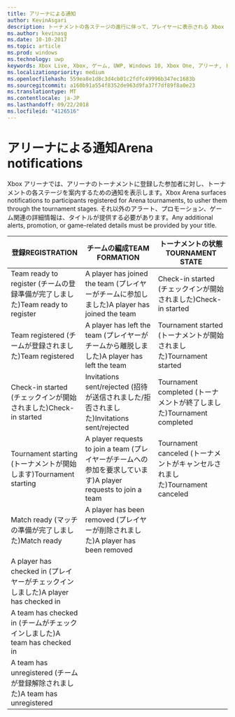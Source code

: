 ```yaml
---
title: アリーナによる通知
author: KevinAsgari
description: トーナメントの各ステージの進行に伴って、プレイヤーに表示される Xbox アリーナの通知について説明します。
ms.author: kevinasg
ms.date: 10-10-2017
ms.topic: article
ms.prod: windows
ms.technology: uwp
keywords: Xbox Live, Xbox, ゲーム, UWP, Windows 10, Xbox One, アリーナ, トーナメント, UX
ms.localizationpriority: medium
ms.openlocfilehash: 559ea8e1d8c3d4cb01c2fdfc49996b347ec1683b
ms.sourcegitcommit: a160b91a554f8352de963d9fa37f7df89f8a0e23
ms.translationtype: MT
ms.contentlocale: ja-JP
ms.lasthandoff: 09/22/2018
ms.locfileid: "4126516"
---
```

# <a name="arena-notifications"></a><span data-ttu-id="42896-104">アリーナによる通知</span><span class="sxs-lookup"><span data-stu-id="42896-104">Arena notifications</span></span>

<span data-ttu-id="42896-105">Xbox アリーナでは、アリーナのトーナメントに登録した参加者に対し、トーナメントの各ステージを案内するための通知を表示します。</span><span class="sxs-lookup"><span data-stu-id="42896-105">Xbox Arena surfaces notifications to participants registered for Arena tournaments, to usher them through the tournament stages.</span></span> <span data-ttu-id="42896-106">それ以外のアラート、プロモーション、ゲーム関連の詳細情報は、タイトルが提供する必要があります。</span><span class="sxs-lookup"><span data-stu-id="42896-106">Any additional alerts, promotion, or game-related details must be provided by your title.</span></span>

<span data-ttu-id="42896-107">登録</span><span class="sxs-lookup"><span data-stu-id="42896-107">REGISTRATION</span></span> | <span data-ttu-id="42896-108">チームの編成</span><span class="sxs-lookup"><span data-stu-id="42896-108">TEAM FORMATION</span></span> | <span data-ttu-id="42896-109">トーナメントの状態</span><span class="sxs-lookup"><span data-stu-id="42896-109">TOURNAMENT STATE</span></span>
--- | --- | ---
<span data-ttu-id="42896-110">Team ready to register (チームの登録準備が完了しました)</span><span class="sxs-lookup"><span data-stu-id="42896-110">Team ready to register</span></span> | <span data-ttu-id="42896-111">A player has joined the team (プレイヤーがチームに参加しました)</span><span class="sxs-lookup"><span data-stu-id="42896-111">A player has joined the team</span></span> | <span data-ttu-id="42896-112">Check-in started (チェックインが開始されました)</span><span class="sxs-lookup"><span data-stu-id="42896-112">Check-in started</span></span>
<span data-ttu-id="42896-113">Team registered (チームが登録されました)</span><span class="sxs-lookup"><span data-stu-id="42896-113">Team registered</span></span> | <span data-ttu-id="42896-114">A player has left the team (プレイヤーがチームから離脱しました)</span><span class="sxs-lookup"><span data-stu-id="42896-114">A player has left the team</span></span> | <span data-ttu-id="42896-115">Tournament started (トーナメントが開始されました)</span><span class="sxs-lookup"><span data-stu-id="42896-115">Tournament started</span></span>
<span data-ttu-id="42896-116">Check-in started (チェックインが開始されました)</span><span class="sxs-lookup"><span data-stu-id="42896-116">Check-in started</span></span> | <span data-ttu-id="42896-117">Invitations sent/rejected (招待が送信されました/拒否されました)</span><span class="sxs-lookup"><span data-stu-id="42896-117">Invitations sent/rejected</span></span> | <span data-ttu-id="42896-118">Tournament completed (トーナメントが終了しました)</span><span class="sxs-lookup"><span data-stu-id="42896-118">Tournament completed</span></span>
<span data-ttu-id="42896-119">Tournament starting (トーナメントが開始します)</span><span class="sxs-lookup"><span data-stu-id="42896-119">Tournament starting</span></span> | <span data-ttu-id="42896-120">A player requests to join a team (プレイヤーがチームへの参加を要求しています)</span><span class="sxs-lookup"><span data-stu-id="42896-120">A player requests to join a team</span></span> | <span data-ttu-id="42896-121">Tournament canceled (トーナメントがキャンセルされました)</span><span class="sxs-lookup"><span data-stu-id="42896-121">Tournament canceled</span></span>
<span data-ttu-id="42896-122">Match ready (マッチの準備が完了しました)</span><span class="sxs-lookup"><span data-stu-id="42896-122">Match ready</span></span> | <span data-ttu-id="42896-123">A player has been removed (プレイヤーが削除されました)</span><span class="sxs-lookup"><span data-stu-id="42896-123">A player has been removed</span></span> |
<span data-ttu-id="42896-124">A player has checked in (プレイヤーがチェックインしました)</span><span class="sxs-lookup"><span data-stu-id="42896-124">A player has checked in</span></span> | |
<span data-ttu-id="42896-125">A team has checked in (チームがチェックインしました)</span><span class="sxs-lookup"><span data-stu-id="42896-125">A team has checked in</span></span> | |
<span data-ttu-id="42896-126">A team has unregistered (チームが登録解除されました)</span><span class="sxs-lookup"><span data-stu-id="42896-126">A team has unregistered</span></span> | |

